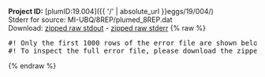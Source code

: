 **Project ID:** [plumID:19.004]({{ '/' | absolute_url }}eggs/19/004/)  
Stderr for source:  MI-UBQ/8REP/plumed_8REP.dat   
Download: [zipped raw stdout](plumed_8REP.dat.plumed.stdout.txt.zip) - [zipped raw stderr](plumed_8REP.dat.plumed.stderr.txt.zip) 
{% raw %}
<pre>
#! Only the first 1000 rows of the error file are shown below
#! To inspect the full error file, please download the zipped raw stderr file above
</pre>
{% endraw %}
